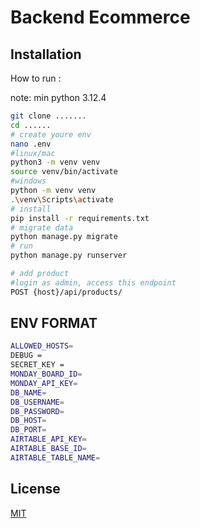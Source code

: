 # Backend Ecommerce

## Installation

How to run :

note: min python 3.12.4

```bash
git clone .......
cd ......
# create youre env
nano .env
#linux/mac
python3 -m venv venv
source venv/bin/activate
#windows
python -m venv venv
.\venv\Scripts\activate
# install
pip install -r requirements.txt
# migrate data
python manage.py migrate
# run
python manage.py runserver

# add product
#login as admin, access this endpoint
POST {host}/api/products/
```
## ENV FORMAT
```bash
ALLOWED_HOSTS=
DEBUG = 
SECRET_KEY = 
MONDAY_BOARD_ID=
MONDAY_API_KEY=
DB_NAME=
DB_USERNAME=
DB_PASSWORD=
DB_HOST=
DB_PORT=
AIRTABLE_API_KEY=
AIRTABLE_BASE_ID=
AIRTABLE_TABLE_NAME=
```
## License

[MIT](https://choosealicense.com/licenses/mit/)